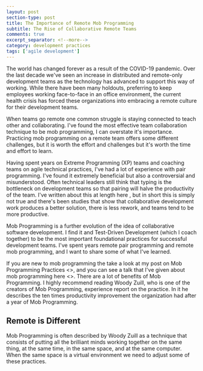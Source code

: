 ```yaml
---
layout: post
section-type: post
title: The Importance of Remote Mob Programming 
subtitle: The Rise of Collaborative Remote Teams 
comments: true
excerpt_separator: <!--more-->
category: development practices
tags: ['agile development']
---
```


The world has changed forever as a result of the COVID-19 pandemic. Over the last decade we've seen an increase in distributed and remote-only development teams as the technology has advanced to support this way of working. While there have been many holdouts, preferring to keep employees working face-to-face in an office environment, the current health crisis has forced these organizations into embracing a remote culture for their development teams. 

When teams go remote one common struggle is staying connected to teach other and collaborating. I've found the most effective team collaboration technique to be mob programming, I can overstate it's importance. Practicing mob programming on a remote team offers some different challenges, but it is worth the effort and challenges but it's worth the time and effort to learn.

Having spent years on Extreme Programming (XP) teams and coaching teams on agile technical practices, I've had a lot of experience with pair programming. I've found it extremely beneficial but also a controversial and misunderstood. Often technical leaders still think that typing is the bottleneck on development teams so that pairing will halve the productivity of the team. I've written about this at length here <LINKE HERE>, but in short this is simply not true and there's been studies that show that collaborative development work produces a better solution, there is less rework, and teams tend to be more productive. 

Mob Programming is a further evolution of the idea of collaborative software development. I find it and Test-Driven Development (which I coach together) to be the most important foundational practices for successful development teams. I've spent years remote pair programming and remote mob programming, and I want to share some of what I've learned. 

If you are new to mob programming the take a look at my post on Mob Programming Practices <>, and you can see a talk that I've given about mob programming here <>. There are a lot of benefits of Mob Programming. I highly recommend reading Woody Zuill, who is one of the creators of Mob Programming, experience report on the practice. In it he describes the ten times productivity improvement the organization had after a year of Mob Programming. 

## Remote is Different

Mob Programming is often described by Woody Zuill as a technique that consists of putting all the brilliant minds working together on the same thing, at the same time, in the same space, and at the same computer. When the same space is a virtual environment we need to adjust some of these practices. 